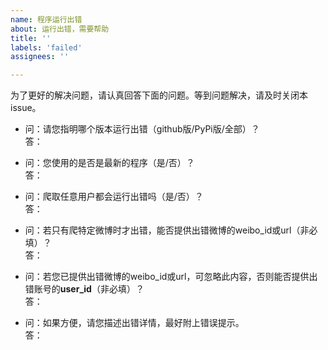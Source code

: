 ```yaml
---
name: 程序运行出错
about: 运行出错，需要帮助
title: ''
labels: 'failed'
assignees: ''

---
```


为了更好的解决问题，请认真回答下面的问题。等到问题解决，请及时关闭本issue。<br>

- 问：请您指明哪个版本运行出错（github版/PyPi版/全部）？<br>
答：

- 问：您使用的是否是最新的程序（是/否）？<br>
答：

- 问：爬取任意用户都会运行出错吗（是/否）？<br>
答：

- 问：若只有爬特定微博时才出错，能否提供出错微博的weibo_id或url（非必填）？<br>
答：

- 问：若您已提供出错微博的weibo_id或url，可忽略此内容，否则能否提供出错账号的**user_id**（非必填）？<br>
答：

- 问：如果方便，请您描述出错详情，最好附上错误提示。<br>
答：
